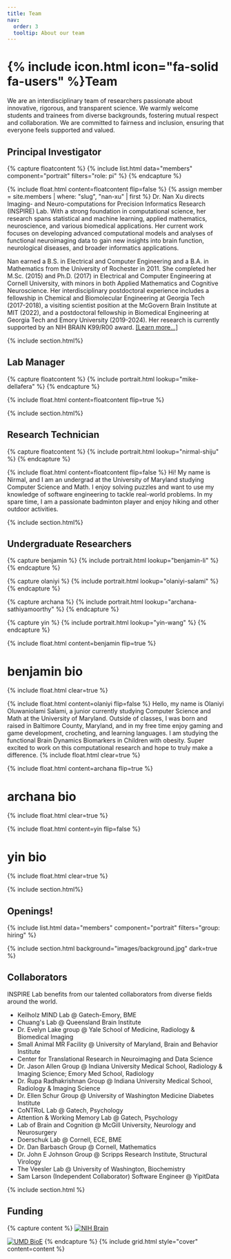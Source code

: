 ```yaml
---
title: Team
nav:
  order: 3
  tooltip: About our team
---
```

# {% include icon.html icon="fa-solid fa-users" %}Team
We are an interdisciplinary team of researchers passionate about innovative, rigorous, and transparent science. We warmly welcome students and trainees from diverse backgrounds, fostering mutual respect and collaboration. We are committed to fairness and inclusion, ensuring that everyone feels supported and valued.

## Principal Investigator
{% capture floatcontent %}
{% include list.html data="members" component="portrait" filters="role: pi" %}
{% endcapture %}

{% include float.html content=floatcontent flip=false %}
{% assign member = site.members | where: "slug", "nan-xu" | first %}
Dr. Nan Xu directs Imaging- and Neuro-computations for Precision Informatics Research (INSPIRE) Lab. With a strong foundation in computational science, her research spans statistical and machine learning, applied mathematics, neuroscience, and various biomedical applications. Her current work focuses on developing advanced computational models and analyses of functional neuroimaging data to gain new insights into brain function, neurological diseases, and broader informatics applications.

Nan earned a B.S. in Electrical and Computer Engineering and a B.A. in Mathematics from the University of Rochester in 2011. She completed her M.Sc. (2015) and Ph.D. (2017) in Electrical and Computer Engineering at Cornell University, with minors in both Applied Mathematics and Cognitive Neuroscience. Her interdisciplinary postdoctoral experience includes a fellowship in Chemical and Biomolecular Engineering at Georgia Tech (2017-2018), a visiting scientist position at the McGovern Brain Institute at MIT (2022), and a postdoctoral fellowship in Biomedical Engineering at Georgia Tech and Emory University (2019-2024). Her research is currently supported by an NIH BRAIN K99/R00 award. <a href="/members/nan-xu.html">[Learn more...]</a>

{% include section.html%}


## Lab Manager
{% capture floatcontent %}
{% include portrait.html lookup="mike-dellafera" %}
{% endcapture %}

{% include float.html content=floatcontent flip=true %}

{% include section.html%}


## Research Technician
{% capture floatcontent %}
{% include portrait.html lookup="nirmal-shiju" %}
{% endcapture %}

{% include float.html content=floatcontent flip=false %}
Hi! My name is Nirmal, and I am an undergrad at the University of Maryland studying Computer Science and Math. I enjoy solving puzzles and want to use my knowledge of software engineering to tackle real-world problems. In my spare time, I am a passionate badminton player and enjoy hiking and other outdoor activities. 

{% include section.html%}


## Undergraduate Researchers
{% capture benjamin %}
{% include portrait.html lookup="benjamin-li" %}
{% endcapture %}

{% capture olaniyi %}
{% include portrait.html lookup="olaniyi-salami" %}
{% endcapture %}

{% capture archana %}
{% include portrait.html lookup="archana-sathiyamoorthy" %}
{% endcapture %}

{% capture yin %}
{% include portrait.html lookup="yin-wang" %}
{% endcapture %}


{% include float.html content=benjamin flip=true %}
# benjamin bio
{% include float.html clear=true %}

{% include float.html content=olaniyi flip=false %}
Hello, my name is Olaniyi Oluwaniolami Salami, a junior currently studying Computer Science and Math at the University of Maryland. Outside of classes, I was born and raised in Baltimore County, Maryland, and in my free time enjoy gaming and game development, crocheting, and learning languages. I am studying the functional Brain Dynamics Biomarkers in Children with obesity. Super excited to work on this computational research and hope to truly make a difference.
{% include float.html clear=true %}

{% include float.html content=archana flip=true %}
# archana bio
{% include float.html clear=true %}

{% include float.html content=yin flip=false %}
# yin bio
{% include float.html clear=true %}


{% include section.html%}


## Openings!
{% include list.html data="members" component="portrait" filters="group: hiring" %}

{% include section.html background="images/background.jpg" dark=true %}


## Collaborators
INSPIRE Lab benefits from our talented collaborators from diverse fields around the world.
- Keilholz MIND Lab @ Gatech-Emory, BME
- Chuang's Lab @ Queensland Brain Institute
- Dr. Evelyn Lake group @ Yale School of Medicine, Radiology & Biomedical Imaging
- Small Animal MR Facility @ University of Maryland, Brain and Behavior Institute
- Center for Translational Research in Neuroimaging and Data Science
- Dr. Jason Allen Group @ Indiana University Medical School, Radiology & Imaging Science; Emory Med School, Radiology
- Dr. Rupa Radhakrishnan Group @ Indiana University Medical School, Radiology & Imaging Science
- Dr. Ellen Schur Group @ University of Washington Medicine Diabetes Institute 
- CoNTRoL Lab @ Gatech, Psychology
- Attention & Working Memory Lab @ Gatech, Psychology
- Lab of Brain and Cognition @ McGill University, Neurology and Neurosurgery
- Doerschuk Lab @ Cornell, ECE, BME
- Dr. Dan Barbasch Group @ Cornell, Mathematics
- Dr. John E Johnson Group @ Scripps Research Institute, Structural Virology
- The Veesler Lab @ University of Washington, Biochemistry 
- Sam Larson (Independent Collaborator) Software Engineer @ YipitData

{% include section.html %}


## Funding
{% capture content %}
[![NIH Brain](/images/funders/nih-brain2.jpeg)](https://braininitiative.nih.gov/)

[![UMD BioE](/images/funders/umd-bioe.png)](https://bioe.umd.edu/)
{% endcapture %}
{% include grid.html style="cover" content=content %}
